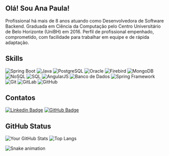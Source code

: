 ## Olá! Sou Ana Paula!

Profissional há mais de 8 anos atuando como Desenvolvedora de Software Backend. Graduada em Ciência da Computação pelo Centro Universitário de Belo Horizonte (UniBH) em 2016.
Perfil de profissional empenhado, comprometido, com facilidade para trabalhar em equipe e de rápida adaptação.


## Skills
![Spring Boot](https://img.shields.io/badge/-Spring%20Boot-6DB33F?logo=spring-boot&logoColor=white&style=for-the-badge)
![Java](https://img.shields.io/badge/-Java-007396?logo=java&logoColor=white&style=for-the-badge)
![PostgreSQL](https://img.shields.io/badge/-PostgreSQL-4169E1?logo=postgresql&logoColor=white&style=for-the-badge)
![Oracle](https://img.shields.io/badge/-Oracle-F80000?logo=oracle&logoColor=white&style=for-the-badge)
![Firebird](https://img.shields.io/badge/-Firebird-FF6C00?logo=firebird&logoColor=white&style=for-the-badge)
![MongoDB](https://img.shields.io/badge/-MongoDB-47A248?logo=mongodb&logoColor=white&style=for-the-badge)
![NoSQL](https://img.shields.io/badge/-NoSQL-4A8DC8?logo=nosql&logoColor=white&style=for-the-badge)
![SQL](https://img.shields.io/badge/-SQL-000?logo=sql&logoColor=white&style=for-the-badge)
![AngularJS](https://img.shields.io/badge/-AngularJS-E23237?logo=angularjs&logoColor=white&style=for-the-badge)
![Banco de Dados](https://img.shields.io/badge/-Banco%20de%20Dados-1E90FF?logo=database&logoColor=white&style=for-the-badge)
![Spring Framework](https://img.shields.io/badge/-Spring%20Framework-6DB33F?logo=spring&logoColor=white&style=for-the-badge)
![Git](https://img.shields.io/badge/-Git-F05032?logo=git&logoColor=white&style=for-the-badge)
![GitLab](https://img.shields.io/badge/-GitLab-FCA121?logo=gitlab&logoColor=white&style=for-the-badge)
![GitHub](https://img.shields.io/badge/-GitHub-181717?logo=github&logoColor=white&style=for-the-badge)


## Contatos
[![Linkedin Badge](https://img.shields.io/badge/-LinkedIn-blue?style=for-the-badge&logo=Linkedin&logoColor=white&link=https://www.linkedin.com/in/ana-paula-santos-613554b9)](https://www.linkedin.com/in/ana-paula-santos-613554b9)
[![GitHub Badge](https://img.shields.io/badge/-GitHub-000?style=for-the-badge&logo=GitHub&logoColor=white&link=https://github.com/anapaulasantossf)](https://github.com/anapaulasantossf)


## GitHub Status
![Your GitHub Stats](https://github-readme-stats.vercel.app/api?username=anapaulasantossf&show_icons=true&theme=dark)
![Top Langs](https://github-readme-stats.vercel.app/api/top-langs/?username=anapaulasantossf&layout=compact&theme=dark)

![Snake animation](https://github.com/anapaulasantossf/anapaulasantossf2/blob/output/github-contribution-grid-snake.svg)

